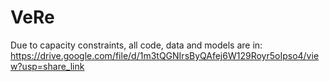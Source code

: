 # VeRe
Due to capacity constraints, all code, data and models are in:
  https://drive.google.com/file/d/1m3tQGNIrsByQAfej6W129Royr5oIpso4/view?usp=share_link
